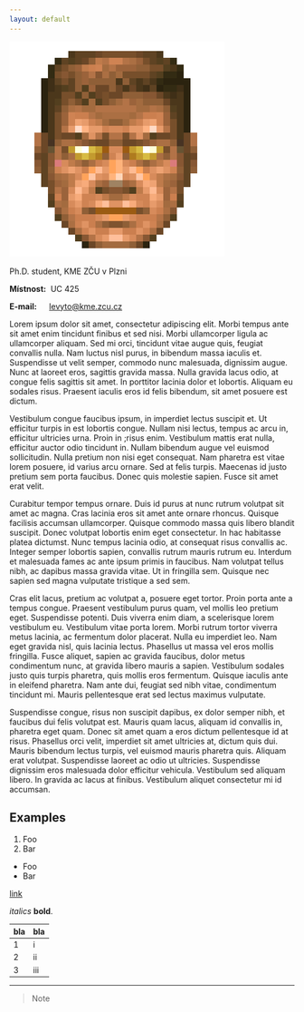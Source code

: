 ```yaml
---
layout: default
---
```


<img class="profile-picture" src="figs/doom2.png">



Ph.D. student, KME ZČU v Plzni

**Místnost:** &nbsp;UC 425

**E-mail:**  &emsp; [levyto@kme.zcu.cz](mailto:levyto@kme.zcu.cz)

Lorem ipsum dolor sit amet, consectetur adipiscing elit. Morbi tempus ante sit amet enim tincidunt finibus et sed nisi. Morbi ullamcorper ligula ac ullamcorper aliquam. Sed mi orci, tincidunt vitae augue quis, feugiat convallis nulla. Nam luctus nisl purus, in bibendum massa iaculis et. Suspendisse ut velit semper, commodo nunc malesuada, dignissim augue. Nunc at laoreet eros, sagittis gravida massa. Nulla gravida lacus odio, at congue felis sagittis sit amet. In porttitor lacinia dolor et lobortis. Aliquam eu sodales risus. Praesent iaculis eros id felis bibendum, sit amet posuere est dictum.

Vestibulum congue faucibus ipsum, in imperdiet lectus suscipit et. Ut efficitur turpis in est lobortis congue. Nullam nisi lectus, tempus ac arcu in, efficitur ultricies urna. Proin in ;risus enim. Vestibulum mattis erat nulla, efficitur auctor odio tincidunt in. Nullam bibendum augue vel euismod sollicitudin. Nulla pretium non nisi eget consequat. Nam pharetra est vitae lorem posuere, id varius arcu ornare. Sed at felis turpis. Maecenas id justo pretium sem porta faucibus. Donec quis molestie sapien. Fusce sit amet erat velit.

Curabitur tempor tempus ornare. Duis id purus at nunc rutrum volutpat sit amet ac magna. Cras lacinia eros sit amet ante ornare rhoncus. Quisque facilisis accumsan ullamcorper. Quisque commodo massa quis libero blandit suscipit. Donec volutpat lobortis enim eget consectetur. In hac habitasse platea dictumst. Nunc tempus lacinia odio, at consequat risus convallis ac. Integer semper lobortis sapien, convallis rutrum mauris rutrum eu. Interdum et malesuada fames ac ante ipsum primis in faucibus. Nam volutpat tellus nibh, ac dapibus massa gravida vitae. Ut in fringilla sem. Quisque nec sapien sed magna vulputate tristique a sed sem.

Cras elit lacus, pretium ac volutpat a, posuere eget tortor. Proin porta ante a tempus congue. Praesent vestibulum purus quam, vel mollis leo pretium eget. Suspendisse potenti. Duis viverra enim diam, a scelerisque lorem vestibulum eu. Vestibulum vitae porta lorem. Morbi rutrum tortor viverra metus lacinia, ac fermentum dolor placerat. Nulla eu imperdiet leo. Nam eget gravida nisl, quis lacinia lectus. Phasellus ut massa vel eros mollis fringilla. Fusce aliquet, sapien ac gravida faucibus, dolor metus condimentum nunc, at gravida libero mauris a sapien. Vestibulum sodales justo quis turpis pharetra, quis mollis eros fermentum. Quisque iaculis ante in eleifend pharetra. Nam ante dui, feugiat sed nibh vitae, condimentum tincidunt mi. Mauris pellentesque erat sed lectus maximus vulputate.

Suspendisse congue, risus non suscipit dapibus, ex dolor semper nibh, et faucibus dui felis volutpat est. Mauris quam lacus, aliquam id convallis in, pharetra eget quam. Donec sit amet quam a eros dictum pellentesque id at risus. Phasellus orci velit, imperdiet sit amet ultricies at, dictum quis dui. Mauris bibendum lectus turpis, vel euismod mauris pharetra quis. Aliquam erat volutpat. Suspendisse laoreet ac odio ut ultricies. Suspendisse dignissim eros malesuada dolor efficitur vehicula. Vestibulum sed aliquam libero. In gravida ac lacus at finibus. Vestibulum aliquet consectetur mi id accumsan.

<!-- Jenom tak klidně levitují ve vzduchu. Jelikož slunce jasně září a na obloze byste od východu k západu hledali mráček marně, balónky působí jako jakási fata morgána uprostřed pouště. Zkrátka široko daleko nikde nic, jen zelenkavá tráva, jasně modrá obloha a tři křiklavě barevné pouťové balónky, které se téměř nepozorovatelně pohupují ani ne moc vysoko, ani moc nízko nad zemí. Kdyby pod balónky nebyla sytě zelenkavá tráva, ale třeba suchá silnice či beton, možná by bylo vidět jejich barevné stíny - to jak přes poloprůsvitné barevné balónky prochází ostré sluneční paprsky. Jenže kvůli všudy přítomné trávě jsou stíny balónků sotva vidět, natož aby šlo rozeznat, jakou barvu tyto stíny mají. Uvidět tak balónky náhodný kolemjdoucí, jistě by si pomyslel, že už tu takhle poletují snad tisíc let. Stále si víceméně drží výšku a ani do stran se příliš nepohybují. Proti slunci to vypadá, že se slunce pohybuje k západu rychleji než balónky, a možná to tak skutečně je. Nejeden filozof by mohl tvrdit, že balónky se sluncem závodí, ale fyzikové by to jistě vyvrátili. Z fyzikálního pohledu totiž balónky působí zcela nezajímavě. Nejvíc bezpochyby zaujmou děti - jedna malá holčička zrovna včera div nebrečela, že by snad balónky mohly prasknout. A co teprve ta stuha.

Stuha, kterou je každý z trojice balónků uvázán, aby se nevypustil. Očividně je uvázaná dostatečně pevně, protože balónky skutečně neucházejí. To ale není nic zvláštního. Překvapit by však mohl fakt, že nikdo, snad krom toho, kdo balónky k obloze vypustil, netuší, jakou má ona stuha barvu. Je totiž tak lesklá, že za světla se v ní odráží nebe a za tmy zase není vidět vůbec. Když svítí slunce tak silně jako nyní, tak se stuha třpytí jako kapka rosy a jen málokdo vydrží dívat se na ni přímo déle než pár chvil. Jak vlastně vypadají ony balónky?.

Ptají se často lidé. Inu jak by vypadaly - jako běžné pouťové balónky střední velikosti, tak akorát nafouknuté. Červený se vedle modrého a zeleného zdá trochu menší, ale to je nejspíš jen optický klam, a i kdyby byl skutečně o něco málo menší, tak vážně jen o trošičku. Vítr skoro nefouká a tak by se na první pohled mohlo zdát, že se balónky snad vůbec nepohybují. Jenom tak klidně levitují ve vzduchu. Jelikož slunce jasně září a na obloze byste od východu k západu hledali mráček marně, balónky působí jako jakási fata morgána uprostřed pouště. Zkrátka široko daleko nikde nic, jen zelenkavá tráva, jasně modrá obloha a tři křiklavě barevné pouťové balónky, které se téměř nepozorovatelně pohupují ani ne moc vysoko, ani moc nízko nad zemí. Kdyby pod balónky nebyla sytě zelenkavá tráva, ale třeba suchá silnice či beton, možná by bylo vidět jejich barevné stíny - to jak přes poloprůsvitné barevné balónky prochází ostré sluneční paprsky. Jenže kvůli všudy přítomné trávě jsou stíny balónků sotva vidět, natož aby šlo rozeznat, jakou barvu tyto stíny mají. Uvidět tak balónky náhodný kolemjdoucí, jistě by si pomyslel, že už tu takhle poletují snad tisíc let. Stále si víceméně drží výšku a ani do stran se příliš nepohybují. Proti slunci to vypadá, že se slunce pohybuje k západu rychleji než balónky, a možná to tak skutečně je. Nejeden filozof by mohl tvrdit, že balónky se sluncem závodí, ale fyzikové by to jistě vyvrátili. Z fyzikálního pohledu totiž balónky působí zcela nezajímavě. Nejvíc bezpochyby zaujmou děti - jedna malá holčička zrovna včera div nebrečela, že by snad balónky mohly prasknout.

A co teprve ta stuha. Stuha, kterou je každý z trojice balónků uvázán, aby se nevypustil. Očividně je uvázaná dostatečně pevně, protože balónky skutečně neucházejí. To ale není nic zvláštního. Překvapit by však mohl fakt, že nikdo, snad krom toho, kdo balónky k obloze vypustil, netuší, jakou má ona stuha barvu. -->

## Examples

1. Foo
2. Bar

* Foo
* Bar

[link](http://google.com)

*italics* 
**bold**.

bla | bla 	|
----|-------|
1 	| i  	| 
2 	| ii 	|
3 	| iii	| 

---

> Note

